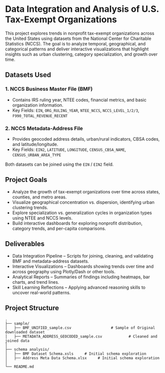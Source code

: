 # Data Integration and Analysis of U.S. Tax-Exempt Organizations

This project explores trends in nonprofit tax-exempt organizations across the United States using datasets from the National Center for Charitable Statistics (NCCS). The goal is to analyze temporal, geographical, and categorical patterns and deliver interactive visualizations that highlight insights such as urban clustering, category specialization, and growth over time.

## Datasets Used

### 1. NCCS Business Master File (BMF)
- Contains IRS ruling year, NTEE codes, financial metrics, and basic organization information.
- Key Fields: `EIN`, `ORG_RULING_YEAR`, `NTEE_NCCS`, `NCCS_LEVEL_1/2/3`, `F990_TOTAL_REVENUE_RECENT`

### 2. NCCS Metadata-Address File
- Provides geocoded address details, urban/rural indicators, CBSA codes, and latitude/longitude.
- Key Fields: `EIN2`, `LATITUDE`, `LONGITUDE`, `CENSUS_CBSA_NAME`, `CENSUS_URBAN_AREA_TYPE`

Both datasets can be joined using the `EIN` / `EIN2` field.

## Project Goals

- Analyze the growth of tax-exempt organizations over time across states, counties, and metro areas.
- Visualize geographical concentration vs. dispersion, identifying urban clustering trends.
- Explore specialization vs. generalization cycles in organization types using NTEE and NCCS levels.
- Build interactive dashboards for exploring nonprofit distribution, category trends, and per-capita comparisons.

## Deliverables

- Data Integration Pipeline – Scripts for joining, cleaning, and validating BMF and metadata-address datasets.
- Interactive Visualizations – Dashboards showing trends over time and across geography using Plotly/Dash or other tools.
- Analytical Reports – Summaries of findings including heatmaps, bar charts, and trend lines.
- Skill Learning Reflections – Applying advanced reasoning skills to uncover real-world patterns.

## Project Structure

```text
.
├── sample/
│   ├── BMF_UNIFIED_sample.csv                  # Sample of Original downloaded dataset
│   ├── METADATA_ADDRESS_GEOCODED_sample.csv            # Cleaned and joined data
│
├── schema analysis/
│   ├── BMF Dataset Schema.xsls     # Initial schema exploration
│   ├── Address Meta Data Schema.xlsx     # Initial schema exploration
│
└── README.md
